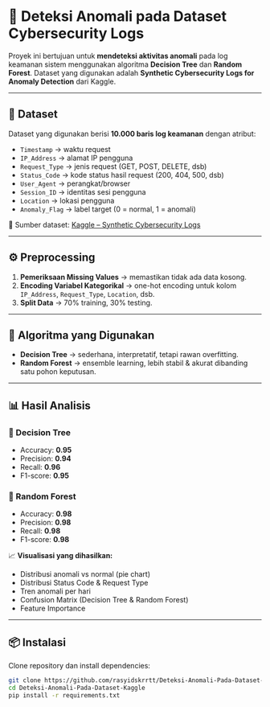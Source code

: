 # 🚀 Deteksi Anomali pada Dataset Cybersecurity Logs

Proyek ini bertujuan untuk **mendeteksi aktivitas anomali** pada log keamanan sistem menggunakan algoritma **Decision Tree** dan **Random Forest**. Dataset yang digunakan adalah **Synthetic Cybersecurity Logs for Anomaly Detection** dari Kaggle.

---

## 📂 Dataset
Dataset yang digunakan berisi **10.000 baris log keamanan** dengan atribut:
- `Timestamp` → waktu request
- `IP_Address` → alamat IP pengguna
- `Request_Type` → jenis request (GET, POST, DELETE, dsb)
- `Status_Code` → kode status hasil request (200, 404, 500, dsb)
- `User_Agent` → perangkat/browser
- `Session_ID` → identitas sesi pengguna
- `Location` → lokasi pengguna
- `Anomaly_Flag` → label target (0 = normal, 1 = anomali)

📌 Sumber dataset: [Kaggle – Synthetic Cybersecurity Logs](https://www.kaggle.com/datasets/fcwebdev/synthetic-cybersecurity-logs-for-anomaly-detection)

---

## ⚙️ Preprocessing
1. **Pemeriksaan Missing Values** → memastikan tidak ada data kosong.  
2. **Encoding Variabel Kategorikal** → one-hot encoding untuk kolom `IP_Address`, `Request_Type`, `Location`, dsb.  
3. **Split Data** → 70% training, 30% testing.  

---

## 🧠 Algoritma yang Digunakan
- **Decision Tree** → sederhana, interpretatif, tetapi rawan overfitting.  
- **Random Forest** → ensemble learning, lebih stabil & akurat dibanding satu pohon keputusan.  

---

## 📊 Hasil Analisis
### 🔹 Decision Tree
- Accuracy: **0.95**  
- Precision: **0.94**  
- Recall: **0.96**  
- F1-score: **0.95**

### 🔹 Random Forest
- Accuracy: **0.98**  
- Precision: **0.98**  
- Recall: **0.98**  
- F1-score: **0.98**

📈 **Visualisasi yang dihasilkan:**
- Distribusi anomali vs normal (pie chart)  
- Distribusi Status Code & Request Type  
- Tren anomali per hari  
- Confusion Matrix (Decision Tree & Random Forest)  
- Feature Importance  

---

## 📦 Instalasi
Clone repository dan install dependencies:

```bash
git clone https://github.com/rasyidskrrtt/Deteksi-Anomali-Pada-Dataset-Kaggle.git
cd Deteksi-Anomali-Pada-Dataset-Kaggle
pip install -r requirements.txt
